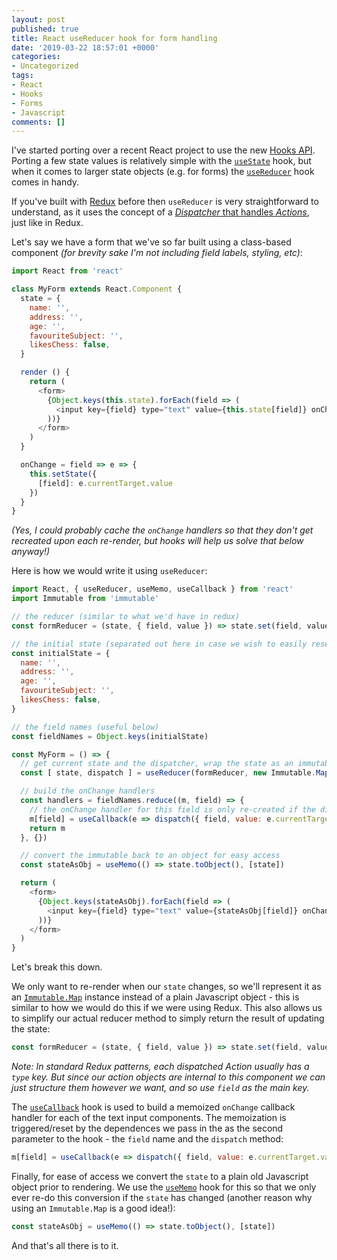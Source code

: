 ```yaml
---
layout: post
published: true
title: React useReducer hook for form handling
date: '2019-03-22 18:57:01 +0000'
categories:
- Uncategorized
tags:
- React
- Hooks
- Forms
- Javascript
comments: []
---
```


I've started porting over a recent React project to use the new [Hooks API](https://reactjs.org/docs/hooks-reference.html). Porting
a few state values is relatively simple with the [`useState`](https://reactjs.org/docs/hooks-reference.html#usestate) hook, but when
it comes to larger state objects (e.g. for forms) the [`useReducer`]((https://reactjs.org/docs/hooks-reference.html#usereducer)) hook comes in handy.

If you've built with [Redux](https://redux.js.org/) before then `useReducer` is very straightforward
to understand, as it uses the concept of a [_Dispatcher_ that handles _Actions_](https://redux.js.org/basics/actions),
just like in Redux.

Let's say we have a form that we've so far built using a class-based component
_(for brevity sake I'm not including field labels, styling, etc)_:

```js
import React from 'react'

class MyForm extends React.Component {
  state = {
    name: '',
    address: '',
    age: '',
    favouriteSubject: '',
    likesChess: false,
  }

  render () {
    return (
      <form>
        {Object.keys(this.state).forEach(field => (
          <input key={field} type="text" value={this.state[field]} onChange={this.onChange(field)} />
        ))}
      </form>
    )
  }

  onChange = field => e => {
    this.setState({
      [field]: e.currentTarget.value
    })
  }
}
```

_(Yes, I could probably cache the `onChange` handlers so that they don't get
recreated upon each re-render, but hooks will help us solve that below anyway!)_

Here is how we would write it using `useReducer`:

```js
import React, { useReducer, useMemo, useCallback } from 'react'
import Immutable from 'immutable'

// the reducer (similar to what we'd have in redux)
const formReducer = (state, { field, value }) => state.set(field, value)

// the initial state (separated out here in case we wish to easily reset the state)
const initialState = {
  name: '',
  address: '',
  age: '',
  favouriteSubject: '',
  likesChess: false,
}

// the field names (useful below)
const fieldNames = Object.keys(initialState)

const MyForm = () => {
  // get current state and the dispatcher, wrap the state as an immutable map
  const [ state, dispatch ] = useReducer(formReducer, new Immutable.Map(initialState))

  // build the onChange handlers
  const handlers = fieldNames.reduce((m, field) => {
    // the onChange handler for this field is only re-created if the dispatch method changes
    m[field] = useCallback(e => dispatch({ field, value: e.currentTarget.value }), [ field, dispatch ])
    return m
  }, {})

  // convert the immutable back to an object for easy access
  const stateAsObj = useMemo(() => state.toObject(), [state])

  return (
    <form>
      {Object.keys(stateAsObj).forEach(field => (
        <input key={field} type="text" value={stateAsObj[field]} onChange={handlers[field]} />
      ))}
    </form>
  )
}
```

Let's break this down.

We only want to re-render when our `state` changes, so we'll represent it as
an [`Immutable.Map`](https://github.com/immutable-js/immutable-js) instance
instead of a plain Javascript object - this is similar to how we would do this
if we were using Redux. This also allows us
to simplify our actual reducer method to simply return the result of updating the
state:

```js
const formReducer = (state, { field, value }) => state.set(field, value)
```

_Note: In standard Redux patterns, each dispatched Action usually has a `type`
key. But since our action objects are internal to this component we can
just structure them however we want, and so use `field` as the main key._

The [`useCallback`](https://reactjs.org/docs/hooks-reference.html#usecallback) hook is used to build a memoized `onChange` callback handler
for each of the text input components. The memoization is triggered/reset by
the dependences we pass in the as the second parameter to the hook - the `field`
name and the `dispatch` method:

```js
m[field] = useCallback(e => dispatch({ field, value: e.currentTarget.value }), [ field, dispatch ])
```

Finally, for ease of access we convert the `state` to a plain old Javascript
object prior to rendering. We use the [`useMemo`](https://reactjs.org/docs/hooks-reference.html#usememo) hook for this so that we only ever re-do this conversion if the `state` has changed
(another reason why using an `Immutable.Map` is a good idea!):

```js
const stateAsObj = useMemo(() => state.toObject(), [state])
```

And that's all there is to it.
